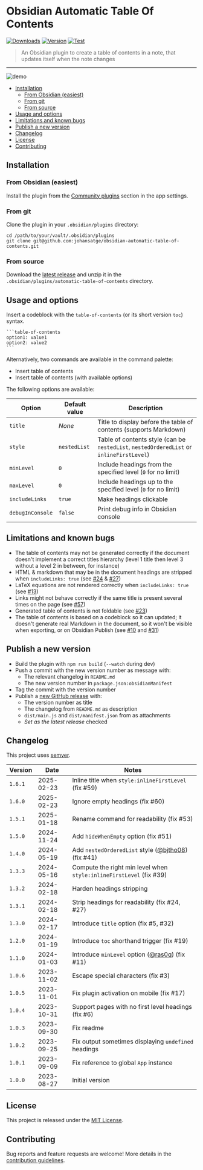 # Obsidian Automatic Table Of Contents

[![Downloads](https://img.shields.io/badge/dynamic/json?logo=obsidian&color=%23483699&label=downloads&query=%24%5B%22automatic-table-of-contents%22%5D.downloads&url=https%3A%2F%2Fraw.githubusercontent.com%2Fobsidianmd%2Fobsidian-releases%2Fmaster%2Fcommunity-plugin-stats.json)](https://obsidian.md/plugins?search=automatic%20table%20of%20contents)
[![Version](https://img.shields.io/github/v/release/johansatge/obsidian-automatic-table-of-contents)](https://github.com/johansatge/obsidian-automatic-table-of-contents/releases)
[![Test](https://github.com/johansatge/obsidian-automatic-table-of-contents/actions/workflows/test.yml/badge.svg)](https://github.com/johansatge/obsidian-automatic-table-of-contents/actions)

> An Obsidian plugin to create a table of contents in a note, that updates itself when the note changes

---

![demo](images/demo.gif)

- [Installation](#installation)
  - [From Obsidian (easiest)](#from-obsidian-easiest)
  - [From git](#from-git)
  - [From source](#from-source)
- [Usage and options](#usage-and-options)
- [Limitations and known bugs](#limitations-and-known-bugs)
- [Publish a new version](#publish-a-new-version)
- [Changelog](#changelog)
- [License](#license)
- [Contributing](#contributing)

## Installation

### From Obsidian (easiest)

Install the plugin from the [Community plugins](https://obsidian.md/plugins?search=automatic%20table%20of%20contents) section in the app settings.

### From git

Clone the plugin in your `.obsidian/plugins` directory:

```shell
cd /path/to/your/vault/.obsidian/plugins
git clone git@github.com:johansatge/obsidian-automatic-table-of-contents.git
```

### From source

Download the [latest release](https://github.com/johansatge/obsidian-automatic-table-of-contents/releases) and unzip it in the `.obsidian/plugins/automatic-table-of-contents` directory.

## Usage and options

Insert a codeblock with the `table-of-contents` (or its short version `toc`) syntax.

````
```table-of-contents
option1: value1
option2: value2
```
````

Alternatively, two commands are available in the command palette:

- Insert table of contents
- Insert table of contents (with available options)

The following options are available:

| Option | Default value | Description |
| --- | --- | --- |
| `title` | _None_ | Title to display before the table of contents (supports Markdown) |
| `style` | `nestedList` | Table of contents style (can be `nestedList`, `nestedOrderedList` or `inlineFirstLevel`) |
| `minLevel` | `0` | Include headings from the specified level  (`0` for no limit) |
| `maxLevel` | `0` | Include headings up to the specified level (`0` for no limit) |
| `includeLinks` | `true` | Make headings clickable |
| `debugInConsole` | `false` | Print debug info in Obsidian console |

## Limitations and known bugs

- The table of contents may not be generated correctly if the document doesn't implement a correct titles hierarchy (level 1 title then level 3 without a level 2 in between, for instance)
- HTML & markdown that may be in the document headings are stripped when `includeLinks: true` (see [#24](https://github.com/johansatge/obsidian-automatic-table-of-contents/issues/24) & [#27](https://github.com/johansatge/obsidian-automatic-table-of-contents/issues/27))
- LaTeX equations are not rendered correctly when `includeLinks: true` (see [#13](https://github.com/johansatge/obsidian-automatic-table-of-contents/issues/13))
- Links might not behave correctly if the same title is present several times on the page (see [#57](https://github.com/johansatge/obsidian-automatic-table-of-contents/issues/57))
- Generated table of contents is not foldable (see [#23](https://github.com/johansatge/obsidian-automatic-table-of-contents/issues/23))
- The table of contents is based on a codeblock so it can updated; it doesn't generate real Markdown in the document, so it won't be visible when exporting, or on Obsidian Publish (see [#10](https://github.com/johansatge/obsidian-automatic-table-of-contents/issues/10#issuecomment-2676779810) and [#31](https://github.com/johansatge/obsidian-automatic-table-of-contents/issues/31))

## Publish a new version

- Build the plugin with `npm run build` (`--watch` during dev)
- Push a commit with the new version number as message with:
  - The relevant changelog in `README.md`
  - The new version number in `package.json:obsidianManifest`
- Tag the commit with the version number
- Publish a [new GitHub release](https://github.com/johansatge/obsidian-automatic-table-of-contents/releases/new) with:
  - The version number as title
  - The changelog from `README.md` as description
  - `dist/main.js` and `dist/manifest.json` from as attachments
  - _Set as the latest release_ checked

## Changelog

This project uses [semver](http://semver.org/).

| Version | Date | Notes |
| --- | --- | --- |
| `1.6.1` | 2025-02-23 | Inline title when `style:inlineFirstLevel` (fix #59) |
| `1.6.0` | 2025-02-23 | Ignore empty headings (fix #60) |
| `1.5.1` | 2025-01-18 | Rename command for readability (fix #53) |
| `1.5.0` | 2024-11-24 | Add `hideWhenEmpty` option (fix #51) |
| `1.4.0` | 2024-05-19 | Add `nestedOrderedList` style ([@bjtho08](https://github.com/bjtho08)) (fix #41) |
| `1.3.3` | 2024-05-16 | Compute the right min level when `style:inlineFirstLevel` (fix #39) |
| `1.3.2` | 2024-02-18 | Harden headings stripping |
| `1.3.1` | 2024-02-18 | Strip headings for readability (fix #24, #27) |
| `1.3.0` | 2024-02-17 | Introduce `title` option (fix #5, #32) |
| `1.2.0` | 2024-01-19 | Introduce `toc` shorthand trigger (fix #19) |
| `1.1.0` | 2024-01-03 | Introduce `minLevel` option ([@ras0q](https://github.com/ras0q)) (fix #11) |
| `1.0.6` | 2023-11-02 | Escape special characters (fix #3) |
| `1.0.5` | 2023-11-01 | Fix plugin activation on mobile (fix #17) |
| `1.0.4` | 2023-10-31 | Support pages with no first level headings (fix #6) |
| `1.0.3` | 2023-09-30 | Fix readme |
| `1.0.2` | 2023-09-25 | Fix output sometimes displaying `undefined` headings |
| `1.0.1` | 2023-09-09 | Fix reference to global `App` instance |
| `1.0.0` | 2023-08-27 | Initial version |

## License

This project is released under the [MIT License](LICENSE).

## Contributing

Bug reports and feature requests are welcome! More details in the [contribution guidelines](CONTRIBUTING.md).
